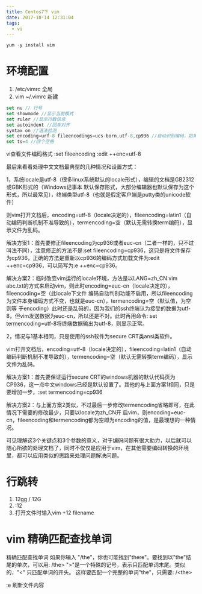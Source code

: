 ```yaml
---
title: Centos7下 vim
date: 2017-10-14 12:31:04
tags:
  - vi
---
```

```javascript
yum -y install vim
```
# 环境配置
1. /etc/vimrc 全局
2. vim ~/.vimrc 新建
```javascript
set nu // 行号
set showmode //显示当前模式
set ruler //显示行数信息
set autoindent //回车对齐
syntax on //语法检测
set encoding=urf-8 fileencodings=ucs-born,utf-8,cp936 //自动识别编码，如果没有找到，用latin-1(ASCII)编码打开(解决乱码问题)
set ts=4 //四个空格
```
vi查看文件编码格式
	:set fileencoding
:edit ++enc=utf-8

最后来看看处理中文文档最典型的几种情况和设置方式：

1，系统locale是utf-8（很多linux系统默认的locale形式），编辑的文档是GB2312或GBK形式的（Windows记事本 默认保存形式，大部分编辑器也默认保存为这个形式，所以最常见），终端类型utf-8（也就是假定客户端是putty类的unicode软件）

则vim打开文档后，encoding=utf-8（locale决定的），fileencoding=latin1（自动编码判断机制不准导致的），termencoding=空（默认无需转换term编码），显示文件为乱码。

解决方案1：首先要修正fileencoding为cp936或者euc-cn（二者一样的，只不过叫法不同），注意修正的方法不是:set fileencoding=cp936，这只是将文件保存为cp936，正确的方法是重新以cp936的编码方式加载文件为:edit ++enc=cp936，可以简写为:e ++enc=cp936。

解决方案2：临时改变vim运行的locale环境，方法是以LANG=zh_CN vim abc.txt的方式来启动vim，则此时encoding=euc-cn（locale决定的），fileencoding=空（此locale下文件 编码自动判别功能不启用，所以fileencoding为文件本身编码方式不变，也就是euc-cn），termencoding=空（默认值，为空则等 于encoding）此时还是乱码的，因为我们的ssh终端认为接受的数据为utf-8，但vim发送数据为euc-cn，所以还是不对。此时再用命令: set termencoding=utf-8将终端数据输出为utf-8，则显示正常。

2，情况与1基本相同，只是使用的ssh软件为secure CRT类ansi类软件。

vim打开文档后，encoding=utf-8（locale决定的），fileencoding=latin1（自动编码判断机制不准导致的），termencoding=空（默认无需转换term编码），显示文件为乱码。

解决方案1：首先要保证运行secure CRT的windows机器的默认代码页为CP936，这一点中文windows已经是默认设置了。其他的与上面方案1相同，只是要增加一步，:set termencoding=cp936

解决方案2：与上面方案2类似，不过最后一步修改termencoding省略即可，在此情况下需要的修改最少，只要以locale为zh_CN开 启vim，则encoding=euc-cn，fileencoding和termencoding都为空即为encoding的值，是最理想的一种情 况。

可见理解这3个关键点和3个参数的意义，对于编码问题有很大助力，以后就可以随心所欲的处理文档了，同时不仅仅是应用于vim，在其他需要编码转换的环境里，都可以应用类似的思路来处理问题解决问题。

# 行跳转
1. 12gg / 12G
2. :12
3. 打开文件时输入vim +12 filename

# vim 精确匹配查找单词
精确匹配查找单词
如果你输入 "/the"，你也可能找到"there"。要找到以"the"结尾的单次，可以用: /the\> "\>"是一个特殊的记号，表示只匹配单词末尾。类似的，"\<" 只匹配单词的开头。
这样要匹配一个完整的单词"the"，只需要: /\<the\>

:e 刷新文件内容